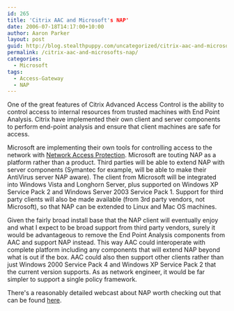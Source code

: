 ```yaml
---
id: 265
title: 'Citrix AAC and Microsoft's NAP'
date: 2006-07-18T14:17:00+10:00
author: Aaron Parker
layout: post
guid: http://blog.stealthpuppy.com/uncategorized/citrix-aac-and-microsofts-nap
permalink: /citrix-aac-and-microsofts-nap/
categories:
  - Microsoft
tags:
  - Access-Gateway
  - NAP
---
```

One of the great features of Citrix Advanced Access Control is the ability to control access to internal resources from trusted machines with End Point Analysis. Citrix have implemented their own client and server components to perform end-point analysis and ensure that client machines are safe for access.

Microsoft are implementing their own tools for controlling access to the network with [Network Access Protection](http://www.microsoft.com/nap). Microsoft are touting NAP as a platform rather than a product. Third parties will be able to extend NAP with server components (Symantec for example, will be able to make their AntiVirus server NAP aware). The client from Microsoft will be integrated into Windows Vista and Longhorn Server, plus supported on Windows XP Service Pack 2 and Windows Server 2003 Service Pack 1. Support for third party clients will also be made available (from 3rd party vendors, not Microsoft), so that NAP can be extended to Linux and Mac OS machines.

Given the fairly broad install base that the NAP client will eventually enjoy and what I expect to be broad support from third party vendors, surely it would be advantageous to remove the End Point Analysis components from AAC and support NAP instead. This way AAC could interoperate with complete platform including any components that will extend NAP beyond what is out if the box. AAC could also then support other clients rather than just Windows 2000 Service Pack 4 and Windows XP Service Pack 2 that the current version supports. As as network engineer, it would be far simpler to support a single policy framework.

There's a reasonably detailed webcast about NAP worth checking out that can be found [here](https://www118.livemeeting.com/cc/mseventsbmo/view?id=1032297525&role=attend&pw=63A049C8).